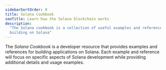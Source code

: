 ```yaml
---
sidebarSortOrder: 0
title: Solana Cookbook
seoTitle: Learn how the Solana blockchain works
description:
  "The Solana cookbook is a collection of useful examples and references for
  building on Solana"
---
```



The _Solana Cookbook_ is a developer resource that provides examples and
references for building applications on Solana. Each example and reference will
focus on specific aspects of Solana development while providing additional
details and usage examples.
